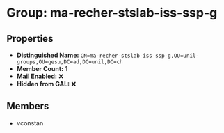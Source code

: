 # Group: ma-recher-stslab-iss-ssp-g

## Properties

- **Distinguished Name:** `CN=ma-recher-stslab-iss-ssp-g,OU=unil-groups,OU=gesu,DC=ad,DC=unil,DC=ch`
- **Member Count:** 1
- **Mail Enabled:** ❌
- **Hidden from GAL:** ❌

## Members

- vconstan
